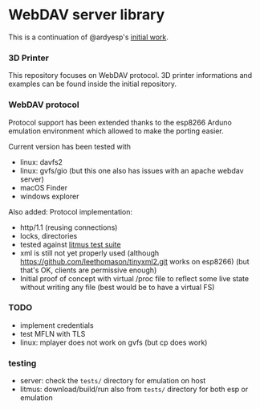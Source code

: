 # WebDAV server library

This is a continuation of @ardyesp's [initial work](https://github.com/ardyesp/ESPWebDAV).

### 3D Printer

This repository focuses on WebDAV protocol.
3D printer informations and examples can be found inside the initial repository.

### WebDAV protocol

Protocol support has been extended thanks to the esp8266 Arduno emulation
environment which allowed to make the porting easier.

Current version has been tested with 
- linux: davfs2
- linux: gvfs/gio (but this one also has issues with an apache webdav server)
- macOS Finder
- windows explorer

Also added:
Protocol implementation:
- http/1.1 (reusing connections)
- locks, directories
- tested against [litmus test suite](http://www.webdav.org/neon/litmus)
- xml is still not yet properly used
  (although https://github.com/leethomason/tinyxml2.git works on esp8266)
  (but that's OK, clients are permissive enough)
- Initial proof of concept with virtual /proc file
  to reflect some live state without writing any file
  (best would be to have a virtual FS)

### TODO

- implement credentials
- test MFLN with TLS
- linux: mplayer does not work on gvfs (but cp does work)

### testing

- server: check the `tests/` directory for emulation on host
- litmus: download/build/run also from `tests/` directory
  for both esp or emulation
